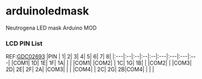 # arduinoledmask
Neutrogena LED mask Arduino MOD

### LCD PIN List 
REF:[GDC02693](http://www.e-paper-display.cn/downloadRepository/7cf0ef04-cbe3-46a2-a5f3-99384003f70b.pdf)
|PIN |  1|  2|  3|  4|   5|   6|   7|   8|
|:---|:--|:--|:--|:--|:---|:---|:---|:---|
|COM1| 1D| 1E| 1F| 1A|    |    |    |COM1|
|COM2|   | 1C| 1G| 1B|    |    |COM2|    |
|COM3| 2D| 2E| 2F| 2A|    |COM3|    |    |
|COM4|   | 2C| 2G| 2B|COM4|    |    |    |
